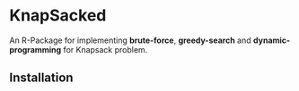 # KnapSacked
An R-Package for implementing __brute-force__, __greedy-search__ and __dynamic-programming__ for Knapsack problem.

## Installation

